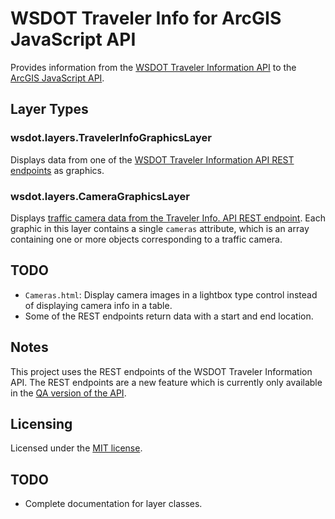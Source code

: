 WSDOT Traveler Info for ArcGIS JavaScript API
=============================================

Provides information from the [WSDOT Traveler Information API](http://www.wsdot.wa.gov/Traffic/api/) to the [ArcGIS JavaScript API](http://links.esri.com/javascript).

## Layer Types ##

### wsdot.layers.TravelerInfoGraphicsLayer ###

Displays data from one of the [WSDOT Traveler Information API REST endpoints](http://webpub3qa.wsdot.wa.gov/traffic/api/) as graphics.

### wsdot.layers.CameraGraphicsLayer ###

Displays [traffic camera data from the Traveler Info. API REST endpoint](http://webpub3qa.wsdot.wa.gov/traffic/api/HighwayCameras/HighwayCamerasREST.svc/Help).  Each graphic in this layer contains a single `cameras` attribute, which is an array containing one or more objects corresponding to a traffic camera.

## TODO ##

* `Cameras.html`: Display camera images in a lightbox type control instead of displaying camera info in a table.
* Some of the REST endpoints return data with a start and end location.

## Notes ##

This project uses the REST endpoints of the WSDOT Traveler Information API.  The REST endpoints are a new feature which is currently only available in the [QA version of the API](http://webpub3qa.wsdot.wa.gov/traffic/api/).

## Licensing ##

Licensed under the [MIT license](http://www.opensource.org/licenses/MIT).

## TODO ##
* Complete documentation for layer classes.